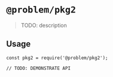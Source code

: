 # `@problem/pkg2`

> TODO: description

## Usage

```
const pkg2 = require('@problem/pkg2');

// TODO: DEMONSTRATE API
```
